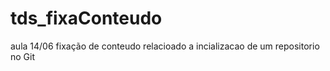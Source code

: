 # tds_fixaConteudo
aula 14/06 fixação de conteudo relacioado a incializacao de um repositorio no Git
